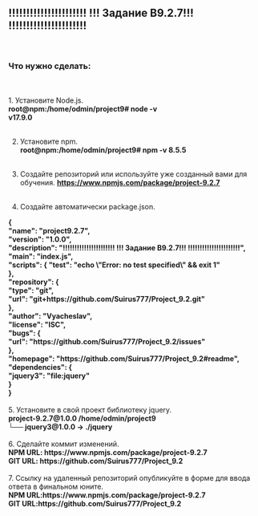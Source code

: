 <h2>
!!!!!!!!!!!!!!!!!!!!!!
!!!  Задание B9.2.7!!!
!!!!!!!!!!!!!!!!!!!!!!
</h2>
<br>
<h3>Что нужно сделать:</h3>
<br><br>
1. Установите Node.js.<br>
<b> root@npm:/home/odmin/project9# node -v <br>
v17.9.0</b><br><br>

2. Установите npm. <br>
<b>root@npm:/home/odmin/project9# npm -v
8.5.5 </b><br><br>
3. Создайте репозиторий или используйте уже созданный вами для обучения.
<b>https://www.npmjs.com/package/project-9.2.7</b><br><br>

4. Создайте автоматически package.json.<br>
<b>
{  <br>
  "name": "project9.2.7", <br>
  "version": "1.0.0", <br>
  "description": "!!!!!!!!!!!!!!!!!!!!!! !!!  Задание B9.2.7!!! !!!!!!!!!!!!!!!!!!!!!!", <br>
  "main": "index.js", <br>
  "scripts": {
    "test": "echo \"Error: no test specified\" && exit 1" <br>
  }, <br>
  "repository": { <br>
    "type": "git", <br>
    "url": "git+https://github.com/Suirus777/Project_9.2.git" <br>
  }, <br>
  "author": "Vyacheslav", <br>
  "license": "ISC", <br>
  "bugs": { <br>
    "url": "https://github.com/Suirus777/Project_9.2/issues" <br>
  }, <br>
  "homepage": "https://github.com/Suirus777/Project_9.2#readme", <br>
  "dependencies": { <br>
    "jquery3": "file:jquery" <br>
  } <br>
} 
</b><br><br>
5. Установите в свой проект библиотеку jquery.<br>
<b>project-9.2.7@1.0.0 /home/odmin/project9<br>
└── jquery3@1.0.0 -> ./jquery
 </b><br><br>
6. Сделайте коммит изменений.<br>
<b>NPM URL: https://www.npmjs.com/package/project-9.2.7 <br>
   GIT URL: https://github.com/Suirus777/Project_9.2 </b><br><br> 
7. Ссылку на удаленный репозиторий опубликуйте в форме для ввода ответа в финальном юните. <br>
<b>NPM URL:https://www.npmjs.com/package/project-9.2.7 <br>
GIT URL:https://github.com/Suirus777/Project_9.2 </b><br>

